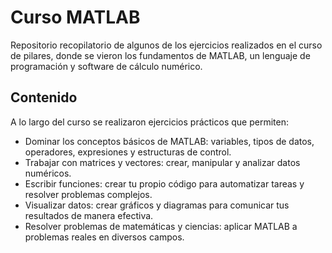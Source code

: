 # Curso MATLAB

Repositorio recopilatorio de algunos de los ejercicios realizados en el curso de pilares, donde se vieron los fundamentos de MATLAB, un lenguaje de programación y software de cálculo numérico.

## Contenido

A lo largo del curso se realizaron ejercicios prácticos que permiten:

- Dominar los conceptos básicos de MATLAB: variables, tipos de datos, operadores, expresiones y estructuras de control.
- Trabajar con matrices y vectores: crear, manipular y analizar datos numéricos.
- Escribir funciones: crear tu propio código para automatizar tareas y resolver problemas complejos.
- Visualizar datos: crear gráficos y diagramas para comunicar tus resultados de manera efectiva.
- Resolver problemas de matemáticas y ciencias: aplicar MATLAB a problemas reales en diversos campos.
